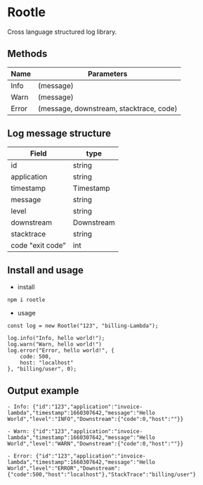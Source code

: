 # Rootle

Cross language structured log library.

## Methods

| Name          | Parameters |
| ------------- | ------------- |
| Info          |(message)  |
| Warn         | (message)  |
| Error         | (message, downstream, stacktrace, code)  |

## Log message structure

| Field | type |
| ------------- | ------------- |
| id  | string  |
| application  | string  |
| timestamp  | Timestamp  |
| message  | string  |
| level  | string  |
| downstream  | Downstream  |
| stacktrace  | string  |
| code "exit code"  | int  |


## Install and usage

- install
```
npm i rootle
```

- usage
```
const log = new Rootle("123", "billing-Lambda");

log.info("Info, hello world!");
log.warn("Warn, hello world!")
log.error("Error, hello world!", {
    code: 500,
    host: "localhost"
}, "billing/user", 0);
```

## Output example
```
- Info: {"id":"123","application":"invoice-lambda","timestamp":1660307642,"message":"Hello World","level":"INFO","Downstream":{"code":0,"host":""}}

- Warn: {"id":"123","application":"invoice-lambda","timestamp":1660307642,"message":"Hello World","level":"WARN","Downstream":{"code":0,"host":""}}

- Error: {"id":"123","application":"invoice-lambda","timestamp":1660307642,"message":"Hello World","level":"ERROR","Downstream":{"code":500,"host":"localhost"},"StackTrace":"billing/user"}
```
